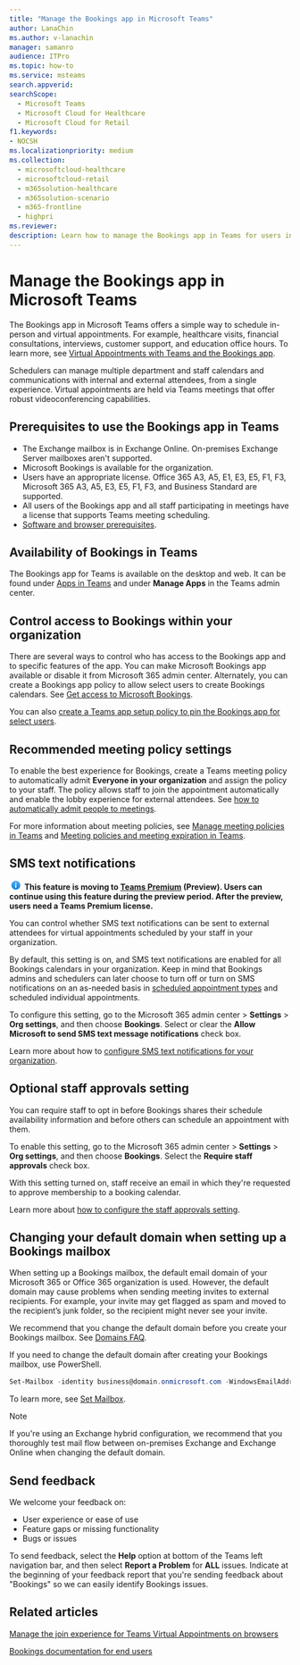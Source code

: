 ```yaml
---
title: "Manage the Bookings app in Microsoft Teams"
author: LanaChin
ms.author: v-lanachin
manager: samanro
audience: ITPro
ms.topic: how-to 
ms.service: msteams 
search.appverid: 
searchScope:
  - Microsoft Teams
  - Microsoft Cloud for Healthcare
  - Microsoft Cloud for Retail
f1.keywords:
- NOCSH
ms.localizationpriority: medium
ms.collection: 
  - microsoftcloud-healthcare
  - microsoftcloud-retail
  - m365solution-healthcare
  - m365solution-scenario
  - m365-frontline
  - highpri
ms.reviewer: 
description: Learn how to manage the Bookings app in Teams for users in your organization.
---
```


# Manage the Bookings app in Microsoft Teams

The Bookings app in Microsoft Teams offers a simple way to schedule in-person and virtual appointments. For example, healthcare visits, financial consultations, interviews, customer support, and education office hours. To learn more, see [Virtual Appointments with Teams and the Bookings app](/microsoft-365/frontline/bookings-virtual-appointments).

Schedulers can manage multiple department and staff calendars and communications with internal and external attendees, from a single experience. Virtual appointments are held via Teams meetings that offer robust videoconferencing capabilities.

## Prerequisites to use the Bookings app in Teams

* The Exchange mailbox is in Exchange Online. On-premises Exchange Server mailboxes aren't supported.
* Microsoft Bookings is available for the organization.
* Users have an appropriate license. Office 365 A3, A5, E1, E3, E5, F1, F3, Microsoft 365 A3, A5, E3, E5, F1, F3, and Business Standard are supported.
* All users of the Bookings app and all staff participating in meetings have a license that supports Teams meeting scheduling.
* [Software and browser prerequisites](hardware-requirements-for-the-teams-app.md).

## Availability of Bookings in Teams

The Bookings app for Teams is available on the desktop and web. It can be found under [Apps in Teams](https://teams.microsoft.com/l/app/4c4ec2e8-4a2c-4bce-8d8f-00fc664a4e5b?source=store-copy-link) and under **Manage Apps** in the Teams admin center.

## Control access to Bookings within your organization

There are several ways to control who has access to the Bookings app and to specific features of the app. You can make Microsoft Bookings app available or disable it from Microsoft 365 admin center. Alternately, you can create a Bookings app policy to allow select users to create Bookings calendars. See [Get access to Microsoft Bookings](/microsoft-365/bookings/get-access).

You can also [create a Teams app setup policy to pin the Bookings app for select users](teams-app-setup-policies.md).

## Recommended meeting policy settings

To enable the best experience for Bookings, create a Teams meeting policy to automatically admit **Everyone in your organization** and assign the policy to your staff. The policy allows staff to join the appointment automatically and enable the lobby experience for external attendees. See [how to automatically admit people to meetings](meeting-policies-participants-and-guests.md#automatically-admit-people).

For more information about meeting policies, see [Manage meeting policies in Teams](meeting-policies-in-teams.md) and [Meeting policies and meeting expiration in Teams](meeting-expiration.md).

## SMS text notifications

![Information icon](media/info.png) **This feature is moving to [Teams Premium](teams-add-on-licensing/licensing-enhance-teams) (Preview). Users can continue using this feature during the preview period. After the preview, users need a Teams Premium license.**

You can control whether SMS text notifications can be sent to external attendees for virtual appointments scheduled by your staff in your organization.

By default, this setting is on, and SMS text notifications are enabled for all Bookings calendars in your organization. Keep in mind that Bookings admins and schedulers can later choose to turn off or turn on SMS notifications on an as-needed basis in [scheduled appointment types](/microsoft-365/frontline/bookings-virtual-appointments#scheduled-appointment-type) and scheduled individual appointments.

To configure this setting, go to the Microsoft 365 admin center \> **Settings** \> **Org settings**, and then choose **Bookings**. Select or clear the **Allow Microsoft to send SMS text message notifications** check box.

Learn more about how to [configure SMS text notifications for your organization](/microsoft-365/bookings/turn-bookings-on-or-off).

## Optional staff approvals setting

You can require staff to opt in before Bookings shares their schedule availability information and before others can schedule an appointment with them.

To enable this setting, go to the Microsoft 365 admin center \> **Settings** \> **Org settings**, and then choose **Bookings**. Select the **Require staff approvals** check box.

With this setting turned on, staff receive an email in which they're requested to approve membership to a booking calendar.  

Learn more about [how to configure the staff approvals setting](/microsoft-365/bookings/turn-bookings-on-or-off).

## Changing your default domain when setting up a Bookings mailbox

When setting up a Bookings mailbox, the default email domain of your Microsoft 365 or Office 365 organization is used. However, the default domain may cause problems when sending meeting invites to external recipients. For example, your invite may get flagged as spam and moved to the recipient’s junk folder, so the recipient might never see your invite.

We recommend that you change the default domain before you create your Bookings mailbox. See [Domains FAQ](/microsoft-365/admin/setup/domains-faq#how-do-i-set-or-change-the-default-domain-in-microsoft-365).

If you need to change the default domain after creating your Bookings mailbox, use PowerShell.

```powerShell
Set-Mailbox -identity business@domain.onmicrosoft.com -WindowsEmailAddress business@domain.com -EmailAddresses business@domain.com
```

To learn more, see [Set Mailbox](/powershell/module/exchange/mailboxes/set-mailbox).

> [!NOTE]
> If you're using an Exchange hybrid configuration, we recommend that you thoroughly test mail flow between on-premises Exchange and Exchange Online when changing the default domain.

## Send feedback

We welcome your feedback on:

* User experience or ease of use
* Feature gaps or missing functionality
* Bugs or issues
  
To send feedback, select the **Help** option at bottom of the Teams left navigation bar, and then select **Report a Problem** for **ALL** issues. Indicate at the beginning of your feedback report that you're sending feedback about "Bookings" so we can easily identify Bookings issues.

## Related articles

[Manage the join experience for Teams Virtual Appointments on browsers](/microsoft-365/frontline/browser-join)

[Bookings documentation for end users](https://support.office.com/article/apps-and-services-cc1fba57-9900-4634-8306-2360a40c665b?ui=en-US&rs=en-US&ad=US#PickTab=Bookings)
